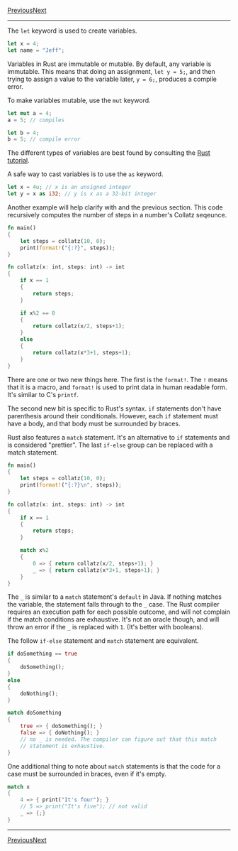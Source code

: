 [Previous](01)[Next](01)
* * *
The `let` keyword is used to
create variables. 

```rust
let x = 4;
let name = "Jeff";
```

Variables in Rust are immutable or mutable. By default, any variable is 
immutable. This means that doing an assignment, `let y = 5;`, and then trying to
assign a value to the variable later, `y = 6;`, produces a compile error. 

To make variables mutable, use the `mut` keyword.

```rust
let mut a = 4;
a = 5; // compiles

let b = 4;
b = 5; // compile error
```

The different types of variables are best found by consulting the [Rust 
tutorial](http://static.rust-lang.org/doc/0.8/tutorial.html#syntax-basics).

A safe way to cast variables is to use the `as` keyword.

```rust
let x = 4u; // x is an unsigned integer
let y = x as i32; // y is x as a 32-bit integer
```

Another example will help clarify with and the previous section. This code 
recursively computes the number of steps in a number's Collatz seqeunce.

```rust
fn main()
{
	let steps = collatz(10, 0);
	print(format!("{:?}", steps));
}

fn collatz(x: int, steps: int) -> int
{
	if x == 1
	{
		return steps;
	}

	if x%2 == 0
	{
		return collatz(x/2, steps+1);
	}
	else
	{
		return collatz(x*3+1, steps+1);
	}
}
```

There are one or two new things here. The first is the `format!`. The `!` means
that it is a macro, and `format!` is used to print data in human readable form.
It's similar to C's `printf`.

The second new bit is specific to Rust's syntax. `if` statements don't have
parenthesis around their conditionals. However, each `if` statement must have a
body, and that body must be surrounded by braces.

Rust also features a `match` statement. It's an alternative to `if` statements 
and is considered "prettier". The last `if-else` group can be replaced with a 
match statement.

```rust
fn main()
{
	let steps = collatz(10, 0);
	print(format!("{:?}\n", steps));
}

fn collatz(x: int, steps: int) -> int
{
	if x == 1
	{
		return steps;
	}

	match x%2	
	{
		0 => { return collatz(x/2, steps+1); }
		_ => { return collatz(x*3+1, steps+1); }
	}
}
```

The `_` is similar to a `match` statement's `default` in Java. If nothing
matches the variable, the statement falls through to the `_` case. The Rust
compiler requires an execution path for each possible outcome, and will not
complain if the match conditions are exhaustive. It's not an oracle though, and
will throw an error if the `_` is replaced with `1`. (It's better with
booleans).

The follow `if-else` statement and `match` statement are equivalent.
```rust
if doSomething == true
{
	doSomething();
}
else
{
	doNothing();
}

match doSomething
{
	true => { doSomething(); }
	false => { doNothing(); }
	// no _ is needed. The compiler can figure out that this match
	// statement is exhaustive.
}
```

One additional thing to note about `match` statements is that the code for a
case must be surrounded in braces, even if it's empty.

```rust
match x
{
	4 => { print("It's four"); }
	// 5 => print("It's five"); // not valid
	_ => {;}
}
```

* * *
[Previous](01)[Next](01)